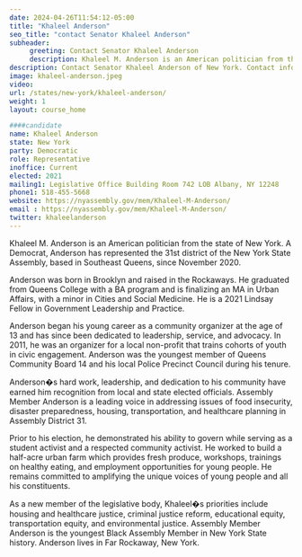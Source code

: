 ```yaml
---
date: 2024-04-26T11:54:12-05:00
title: "Khaleel Anderson"
seo_title: "contact Senator Khaleel Anderson"
subheader:
     greeting: Contact Senator Khaleel Anderson
     description: Khaleel M. Anderson is an American politician from the state of New York. A Democrat, Anderson has represented the 31st district of the New York State Assembly, based in Southeast Queens, since November 2020.
description: Contact Senator Khaleel Anderson of New York. Contact information for Khaleel Anderson includes email address, phone number, and mailing address.
image: khaleel-anderson.jpeg
video:
url: /states/new-york/khaleel-anderson/
weight: 1
layout: course_home

####candidate
name: Khaleel Anderson
state: New York
party: Democratic
role: Representative
inoffice: Current
elected: 2021
mailing1: Legislative Office Building Room 742 LOB Albany, NY 12248
phone1: 518-455-5668
website: https://nyassembly.gov/mem/Khaleel-M-Anderson/
email : https://nyassembly.gov/mem/Khaleel-M-Anderson/
twitter: khaleelanderson
---
```

Khaleel M. Anderson is an American politician from the state of New York. A Democrat, Anderson has represented the 31st district of the New York State Assembly, based in Southeast Queens, since November 2020.

Anderson was born in Brooklyn and raised in the Rockaways. He graduated from Queens College with a BA program and is finalizing an MA in Urban Affairs, with a minor in Cities and Social Medicine. He is a 2021 Lindsay Fellow in Government Leadership and Practice.

Anderson began his young career as a community organizer at the age of 13 and has since been dedicated to leadership, service, and advocacy. In 2011, he was an organizer for a local non-profit that trains cohorts of youth in civic engagement. Anderson was the youngest member of Queens Community Board 14 and his local Police Precinct Council during his tenure.

Anderson�s hard work, leadership, and dedication to his community have earned him recognition from local and state elected officials. Assembly Member Anderson is a leading voice in addressing issues of food insecurity, disaster preparedness, housing, transportation, and healthcare planning in Assembly District 31.

Prior to his election, he demonstrated his ability to govern while serving as a student activist and a respected community activist. He worked to build a half-acre urban farm which provides fresh produce, workshops, trainings on healthy eating, and employment opportunities for young people. He remains committed to amplifying the unique voices of young people and all his constituents.

As a new member of the legislative body, Khaleel�s priorities include housing and healthcare justice, criminal justice reform, educational equity, transportation equity, and environmental justice. Assembly Member Anderson is the youngest Black Assembly Member in New York State history. Anderson lives in Far Rockaway, New York.
